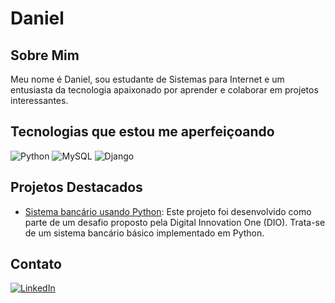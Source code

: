 # Daniel

## Sobre Mim
Meu nome é Daniel, sou estudante de Sistemas para Internet e um entusiasta da tecnologia apaixonado por aprender e colaborar em projetos interessantes.

## Tecnologias que estou me aperfeiçoando 
![Python](https://img.shields.io/badge/python-3670A0?style=for-the-badge&logo=python&logoColor=ffdd54)
![MySQL](https://img.shields.io/badge/MySQL-00000F?style=for-the-badge&logo=mysql&logoColor=white)
![Django](https://img.shields.io/badge/django-%23092E20.svg?style=for-the-badge&logo=django&logoColor=white)

## Projetos Destacados
- [Sistema bancário usando Python](https://github.com/DandanLeinad/Sistema-Bancario-usando-Python): Este projeto foi desenvolvido como parte de um desafio proposto pela Digital Innovation One (DIO). Trata-se de um sistema bancário básico implementado em Python.

## Contato
[![LinkedIn](https://img.shields.io/badge/LinkedIn-0077B5?style=for-the-badge&logo=linkedin&logoColor=white)](https://www.linkedin.com/in/daniel-silva-3287aa278/)

